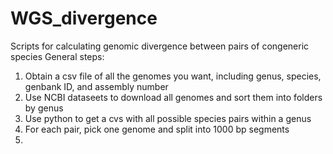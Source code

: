 # WGS_divergence
Scripts for calculating genomic divergence between pairs of congeneric species
General steps:
1. Obtain a csv file of all the genomes you want, including genus, species, genbank ID, and assembly number
2. Use NCBI dataseets to download all genomes and sort them into folders by genus
3. Use python to get a cvs with all possible species pairs within a genus 
4. For each pair, pick one genome and split into 1000 bp segments
5. 
